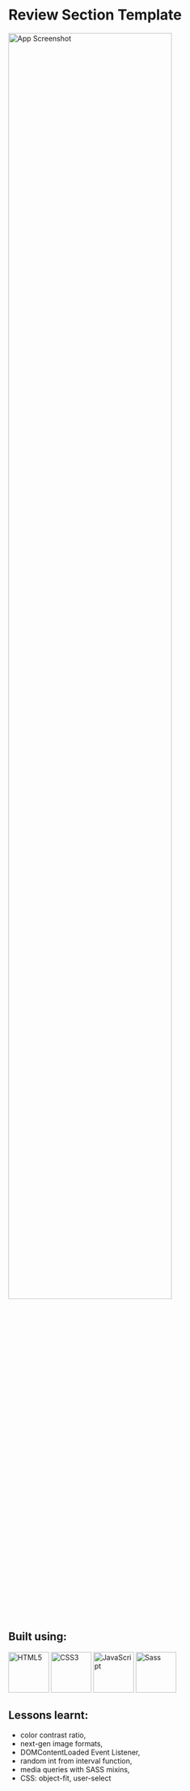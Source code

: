 # Review Section Template

<img src="https://i.imgur.com/edAlHbQ.png" alt="App Screenshot" width="80%">

## Built using:
<div>
  <img src="https://profilinator.rishav.dev/skills-assets/html5-original-wordmark.svg" alt="HTML5" height="80"> 
  <img src="https://profilinator.rishav.dev/skills-assets/css3-original-wordmark.svg" alt="CSS3" height="80"> 
  <img src="https://profilinator.rishav.dev/skills-assets/javascript-original.svg" alt="JavaScript" height="80"> 
  <img src="https://profilinator.rishav.dev/skills-assets/sass-original.svg" alt="Sass" height="80">
</div>

## Lessons learnt:
- color contrast ratio,
- next-gen image formats,
- DOMContentLoaded Event Listener,
- random int from interval function,
- media queries with SASS mixins,
- CSS: object-fit, user-select
